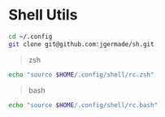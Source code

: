
# Shell Utils

``` sh
cd ~/.config
git clone git@github.com:jgermade/sh.git
```

> zsh

``` sh
echo "source $HOME/.config/shell/rc.zsh"
```

> bash

``` sh
echo "source $HOME/.config/shell/rc.bash"
```

